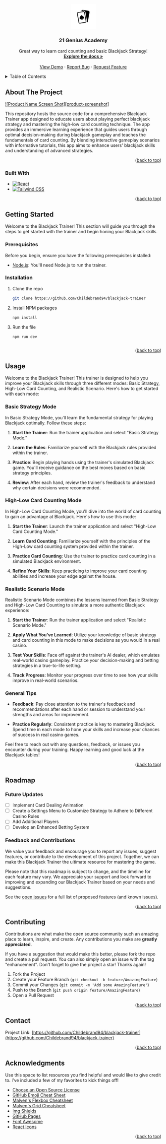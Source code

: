 <a name="readme-top"></a>

<!-- PROJECT LOGO -->
<br />
<div align="center">
  <a href="https://github.com/Childebrand94/blackjack-trainer">
    <img src="./src/assets/cards-icon.png" alt="Logo" width="80" height="80">
  </a>

  <h3 align="center">21 Genius Academy</h3>

  <p align="center">
    Great way to learn card counting and basic Blackjack Strategy!
    <br />
    <a href="https://github.com/Childebrand94/blackjack-trainer"><strong>Explore the docs »</strong></a>
    <br />
    <br />
    <a href="https://github.com/Childebrand94/blackjack-trainer">View Demo</a>
    ·
    <a href="https://github.com/Childebrand94/blackjack-trainer/issues">Report Bug</a>
    ·
    <a href="https://github.com/Childebrand94/blackjack-trainer/issues">Request Feature</a>
  </p>
</div>

<!-- TABLE OF CONTENTS -->
<details>
  <summary>Table of Contents</summary>
  <ol>
    <li>
      <a href="#about-the-project">About The Project</a>
      <ul>
        <li><a href="#built-with">Built With</a></li>
      </ul>
    </li>
    <li>
      <a href="#getting-started">Getting Started</a>
      <ul>
        <li><a href="#prerequisites">Prerequisites</a></li>
        <li><a href="#installation">Installation</a></li>
      </ul>
    </li>
    <li><a href="#usage">Usage</a></li>
    <li><a href="#roadmap">Roadmap</a></li>
    <li><a href="#contributing">Contributing</a></li>
    <li><a href="#license">License</a></li>
    <li><a href="#contact">Contact</a></li>
    <li><a href="#acknowledgments">Acknowledgments</a></li>
  </ol>
</details>

<!-- ABOUT THE PROJECT -->

## About The Project

[![Product Name Screen Shot][product-screenshot]](https://example.com)

This repository hosts the source code for a comprehensive Blackjack Trainer app designed to educate users about playing perfect blackjack strategy and mastering the high-low card counting technique. The app provides an immersive learning experience that guides users through optimal decision-making during blackjack gameplay and teaches the fundamentals of card counting. By blending interactive gameplay scenarios with informative tutorials, this app aims to enhance users' blackjack skills and understanding of advanced strategies.

<p align="right">(<a href="#readme-top">back to top</a>)</p>

### Built With

- [![React][React.js]][React-url]
- [![Tailwind CSS][TailwindCSS]][TailwindCSS-url]

<p align="right">(<a href="#readme-top">back to top</a>)</p>

<!-- GETTING STARTED -->

## Getting Started

Welcome to the Blackjack Trainer! This section will guide you through the steps to get started with the trainer and begin honing your Blackjack skills.

### Prerequisites

Before you begin, ensure you have the following prerequisites installed:

- [Node.js](https://nodejs.org/en/download/): You'll need Node.js to run the trainer.

### Installation

1. Clone the repo
   ```sh
   git clone https://github.com/Childebrand94/blackjack-trainer
   ```
2. Install NPM packages
   ```sh
   npm install
   ```
3. Run the file
   ```sh
   npm run dev
   ```

   ```

<p align="right">(<a href="#readme-top">back to top</a>)</p>

## Usage

Welcome to the Blackjack Trainer! This trainer is designed to help you improve your Blackjack skills through three different modes: Basic Strategy, High-Low Card Counting, and Realistic Scenario. Here's how to get started with each mode:

### Basic Strategy Mode

In Basic Strategy Mode, you'll learn the fundamental strategy for playing Blackjack optimally. Follow these steps:

1. **Start the Trainer**: Run the trainer application and select "Basic Strategy Mode."

2. **Learn the Rules**: Familiarize yourself with the Blackjack rules provided within the trainer.

3. **Practice**: Begin playing hands using the trainer's simulated Blackjack game. You'll receive guidance on the best moves based on basic strategy principles.

4. **Review**: After each hand, review the trainer's feedback to understand why certain decisions were recommended.

### High-Low Card Counting Mode

In High-Low Card Counting Mode, you'll dive into the world of card counting to gain an advantage at Blackjack. Here's how to use this mode:

1. **Start the Trainer**: Launch the trainer application and select "High-Low Card Counting Mode."

2. **Learn Card Counting**: Familiarize yourself with the principles of the High-Low card counting system provided within the trainer.

3. **Practice Card Counting**: Use the trainer to practice card counting in a simulated Blackjack environment.

4. **Refine Your Skills**: Keep practicing to improve your card counting abilities and increase your edge against the house.

### Realistic Scenario Mode

Realistic Scenario Mode combines the lessons learned from Basic Strategy and High-Low Card Counting to simulate a more authentic Blackjack experience:

1. **Start the Trainer**: Run the trainer application and select "Realistic Scenario Mode."

2. **Apply What You've Learned**: Utilize your knowledge of basic strategy and card counting in this mode to make decisions as you would in a real casino.

3. **Test Your Skills**: Face off against the trainer's AI dealer, which emulates real-world casino gameplay. Practice your decision-making and betting strategies in a true-to-life setting.

4. **Track Progress**: Monitor your progress over time to see how your skills improve in real-world scenarios.

### General Tips

- **Feedback**: Pay close attention to the trainer's feedback and recommendations after each hand or session to understand your strengths and areas for improvement.

- **Practice Regularly**: Consistent practice is key to mastering Blackjack. Spend time in each mode to hone your skills and increase your chances of success in real casino games.

Feel free to reach out with any questions, feedback, or issues you encounter during your training. Happy learning and good luck at the Blackjack tables!

<p align="right">(<a href="#readme-top">back to top</a>)</p>

<!-- ROADMAP -->

## Roadmap

### Future Updates

- [ ] Implement Card Dealing Animation
- [ ] Create a Settings Menu to Customize Strategy to Adhere to Different Casino Rules
- [ ] Add Additional Players
- [ ] Develop an Enhanced Betting System

### Feedback and Contributions

We value your feedback and encourage you to report any issues, suggest features, or contribute to the development of this project. Together, we can make this Blackjack Trainer the ultimate resource for mastering the game.

Please note that this roadmap is subject to change, and the timeline for each feature may vary. We appreciate your support and look forward to improving and expanding our Blackjack Trainer based on your needs and suggestions.

See the [open issues](https://github.com/Childebrand94/blackjack-trainer/issues) for a full list of proposed features (and known issues).

<p align="right">(<a href="#readme-top">back to top</a>)</p>

<!-- CONTRIBUTING -->

## Contributing

Contributions are what make the open source community such an amazing place to learn, inspire, and create. Any contributions you make are **greatly appreciated**.

If you have a suggestion that would make this better, please fork the repo and create a pull request. You can also simply open an issue with the tag "enhancement".
Don't forget to give the project a star! Thanks again!

1. Fork the Project
2. Create your Feature Branch (`git checkout -b feature/AmazingFeature`)
3. Commit your Changes (`git commit -m 'Add some AmazingFeature'`)
4. Push to the Branch (`git push origin feature/AmazingFeature`)
5. Open a Pull Request

<p align="right">(<a href="#readme-top">back to top</a>)</p>

<!-- CONTACT -->

## Contact

Project Link: [https://github.com/Childebrand94/blackjack-trainer](https://github.com/Childebrand94/blackjack-trainer)

<p align="right">(<a href="#readme-top">back to top</a>)</p>

<!-- ACKNOWLEDGMENTS -->

## Acknowledgments

Use this space to list resources you find helpful and would like to give credit to. I've included a few of my favorites to kick things off!

- [Choose an Open Source License](https://choosealicense.com)
- [GitHub Emoji Cheat Sheet](https://www.webpagefx.com/tools/emoji-cheat-sheet)
- [Malven's Flexbox Cheatsheet](https://flexbox.malven.co/)
- [Malven's Grid Cheatsheet](https://grid.malven.co/)
- [Img Shields](https://shields.io)
- [GitHub Pages](https://pages.github.com)
- [Font Awesome](https://fontawesome.com)
- [React Icons](https://react-icons.github.io/react-icons/search)

<p align="right">(<a href="#readme-top">back to top</a>)</p>

<!-- MARKDOWN LINKS & IMAGES -->
<!-- https://www.markdownguide.org/basic-syntax/#reference-style-links -->

[React.js]: https://img.shields.io/badge/React-20232A?style=for-the-badge&logo=react&logoColor=61DAFB
[React-url]: https://reactjs.org/
[TailwindCSS]: https://img.shields.io/badge/tailwindcss-%2338B2AC.svg?style=for-the-badge&logo=tailwind-css&logoColor=white
[TailwindCSS-url]: https://v2.tailwindcss.com/docs
